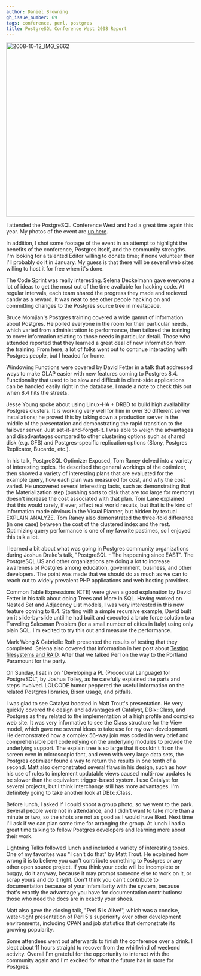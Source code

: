```yaml
---
author: Daniel Browning
gh_issue_number: 69
tags: conference, perl, postgres
title: PostgreSQL Conference West 2008 Report
---
```


<a data-flickr-embed="true" href="https://www.flickr.com/photos/end-point/26685765114/in/album-72157668881033466/" title="2008-10-12_IMG_9662"><img alt="2008-10-12_IMG_9662" height="465" src="/blog/2008/10/13/postgresql-conference-west-2008-report/image-0.jpeg" width="800"/></a><script async src="//embedr.flickr.com/assets/client-code.js" charset="utf-8"></script>

I attended the PostgreSQL Conference West and had a great time again this year. My photos of the event are [up here](https://www.flickr.com/photos/end-point/sets/72157668881033466/).

In addition, I shot some footage of the event in an attempt to highlight the benefits of the conference, Postgres itself, and the community strengths. I'm looking for a talented Editor willing to donate time; if none volunteer then I'll probably do it in January. My guess is that there will be several web sites willing to host it for free when it's done.

The Code Sprint was really interesting. Selena Deckelmann gave everyone a lot of ideas to get the most out of the time available for hacking code. At regular intervals, each team shared the progress they made and recieved candy as a reward. It was neat to see other people hacking on and committing changes to the Postgres source tree in meatspace.

Bruce Momjian's Postgres training covered a wide gamut of information about Postgres. He polled everyone in the room for their particular needs, which varied from administration to performance, then tailored the training to cover information relating to those needs in particular detail. Those who attended reported that they learned a great deal of new information from the training. From here, a lot of folks went out to continue interacting with Postgres people, but I headed for home.

Windowing Functions were covered by David Fetter in a talk that addressed ways to make OLAP easier with new features coming to Postgres 8.4. Functionality that used to be slow and difficult in client-side applications can be handled easily right in the database. I made a note to check this out when 8.4 hits the streets.

Jesse Young spoke about using Linux-HA + DRBD to build high availability Postgres clusters. It is working very well for him in over 30 different server installations; he proved this by taking down a production server in the middle of the presentation and demonstrating the rapid transition to the failover server. Just set-it-and-forget-it. I was able to weigh the advantages and disadvantages compared to other clustering options such as shared disk (e.g. GFS) and Postgres-specific replication options (Slony, Postgres Replicator, Bucardo, etc.).

In his talk, PostgreSQL Optimizer Exposed, Tom Raney delved into a variety of interesting topics. He described the general workings of the optimizer, then showed a variety of interesting plans that are evaluated for the example query, how each plan was measured for cost, and why the cost varied. He uncovered several interesting facts, such as demonstrating that the Materialization step (pushing sorts to disk that are too large for memory) doesn't increase the cost associated with that plan. Tom Lane explained that this would rarely, if ever, affect real world results, but that is the kind of information made obvious in the Visual Planner, but hidden by textual EXPLAIN ANALYZE. Tom Raney also demonstrated the three-fold difference (in one case) between the cost of the clustered index and the rest. Optimizing query performance is one of my favorite pastimes, so I enjoyed this talk a lot.

I learned a bit about what was going in Postgres community organizations during Joshua Drake's talk, "PostgreSQL - The happening since EAST". The PostgreSQL.US and other organizations are doing a lot to increase awareness of Postgres among education, government, business, and other developers. The point was made that we should do as much as we can to reach out to widely prevalent PHP applications and web hosting providers.

Common Table Expressions (CTE) were given a good explanation by David Fetter in his talk about doing Trees and More in SQL. Having worked on Nested Set and Adjacency List models, I was very interested in this new feature coming to 8.4. Starting with a simple recursive example, David built on it slide-by-slide until he had built and executed a brute force solution to a Traveling Salesman Problem (for a small number of cities in Italy) using only plain SQL. I'm excited to try this out and measure the performance.

Mark Wong & Gabrielle Roth presented the results of testing that they completed. Selena also covered that information in her post about [Testing filesystems and RAID](http://blog.endpoint.com/2008/09/filesystem-io-what-we-presented.html). After that we talked Perl on the way to the Portland Paramount for the party.

On Sunday, I sat in on "Developing a PL (Procedural Language) for PostgreSQL", by Joshua Tolley, as he carefully explained the parts and steps involved. LOLCODE humor peppered the useful information on the related Postgres libraries, Bison usage, and pitfalls.

I was glad to see Catalyst boosted in Matt Trout's presentation. He very quickly covered the design and advantages of Catalyst, DBIx::Class, and Postgres as they related to the implementation of a high profile and complex web site. It was very informative to see the Class structure for the View model, which gave me several ideas to take use for my own development. He demonstrated how a complex 56-way join was coded in very brief and comprehensible perl code relying on the underlying modules to provide the underlying support. The explain tree is so large that it couldn't fit on the screen even in microscopic font, and even with very large data sets, the Postgres optimizer found a way to return the results in one tenth of a second. Matt also demonstrated several flaws in his design, such as how his use of rules to implement updatable views caused multi-row updates to be slower than the equivalent trigger-based system. I use Catalyst for several projects, but I think Interchange still has more advantages. I'm definitely going to take another look at DBIx::Class.

Before lunch, I asked if I could shoot a group photo, so we went to the park. Several people were not in attendance, and I didn't want to take more than a minute or two, so the shots are not as good as I would have liked. Next time I'll ask if we can plan some time for arranging the group. At lunch I had a great time talking to fellow Postgres developers and learning more about their work.

Lightning Talks followed lunch and included a variety of interesting topics. One of my favorites was "I can't do that" by Matt Trout. He explained how wrong it is to believe you can't contribute something to Postgres or any other open source project. If you think your code will be incomplete or buggy, do it anyway, because it may prompt someone else to work on it, or scrap yours and do it right. Don't think you can't contribute to documentation because of your infamiliarity with the system, because that's exactly the advantage you have for documentation contributions: those who need the docs are in exactly your shoes.

Matt also gave the closing talk, "Perl 5 is Alive!", which was a concise, water-tight presentation of Perl 5's superiority over other development environments, including CPAN and job statistics that demonstrate its growing popularity.

Some attendees went out afterwards to finish the conference over a drink. I slept about 11 hours straight to recover from the whirlwind of weekend activity. Overall I'm grateful for the opportunity to interact with the community again and I'm excited for what the future has in store for Postgres.
